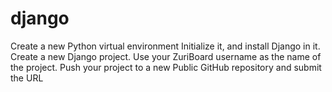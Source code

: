 # django
Create a new Python virtual environment
Initialize it, and install Django in it.
Create a new Django project. Use your ZuriBoard username as the name of the project.
Push your project to a new Public GitHub repository and submit the URL
